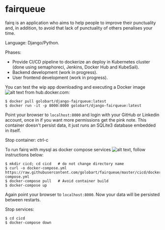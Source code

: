 # fairqueue

fairq is an application who aims to help people to improve their punctuality and, 
in addition, to avoid that lack of punctuality of others penalises your time.

Language: Django/Python.

Phases:
- Provide CI/CD pipeline to dockerize an deploy in Kubernetes cluster (done using semaphoreci, Jenkins, Docker Hub and KubeSail).
- Backend development (work in progress).
- User frontend development (work in progress).

You can test the wip app downloading and executing a Docker image ![alt text](https://img.shields.io/docker/automated/golobart/django-fairqueue) from hub.docker.com:
```
$ docker pull golobart/django-fairqueue:latest  
$ docker run -it -p 8000:8000 golobart/django-fairqueue:latest
```
Point your browser to `localhost:8000` and login with your GitHub or Linkedin account, 
once in if you want more permissions get the pink note.
This container doesn't persist data, it just runs an SQLite3 database embedded in itself.

Stop container: ctrl-c

To run fairq with mysql as docker compose services ![alt text](https://img.shields.io/docker/automated/golobart/django-fairqueue-compose), follow instructions below:
```
$ mkdir cicd; cd cicd   # do not change directory name
$ curl -o docker-compose.yml https://raw.githubusercontent.com/golobart/fairqueue/master/cicd/docker-compose.yml
$ docker-compose pull   # Avoid container build
$ docker-compose up
```
Again point your browser to `localhost:8000`. Now your data will be persisted between restarts.

Stop services:
```
$ cd cicd
$ docker-compose down
```